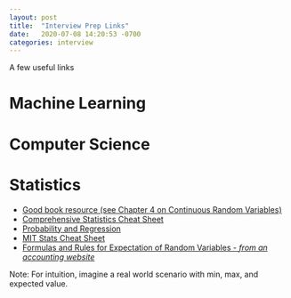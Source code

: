 ```yaml
---
layout: post
title:  "Interview Prep Links"
date:   2020-07-08 14:20:53 -0700
categories: interview
---
```


A few useful links 

# Machine Learning

# Computer Science

# Statistics

- [Good book resource (see Chapter 4 on Continuous Random Variables)](https://bookdown.org/probability/beta/continuous-random-variables.html#lotus)
- [Comprehensive Statistics Cheat Sheet](https://static1.squarespace.com/static/54bf3241e4b0f0d81bf7ff36/t/55e9494fe4b011aed10e48e5/1441352015658/probability_cheatsheet.pdf)
- [Probability and Regression](https://www.uio.no/studier/emner/matnat/math/STK1100/v16/formelsamling-stk-1100-1110_eng_nov_2015.pdf)
- [MIT Stats Cheat Sheet](http://web.mit.edu/~csvoss/Public/usabo/stats_handout.pdf)
- [Formulas and Rules for Expectation of Random Variables - _from an accounting website_](http://www.kaspercpa.com/statisticalreview.htm) 

Note: For intuition, imagine a real world scenario with min, max, and expected value. 


